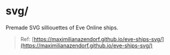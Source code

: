 # svg/

Premade SVG silliouettes of Eve Online ships.

> Ref: [https://maximilianazendorf.github.io/eve-ships-svg/](https://maximilianazendorf.github.io/eve-ships-svg/)
